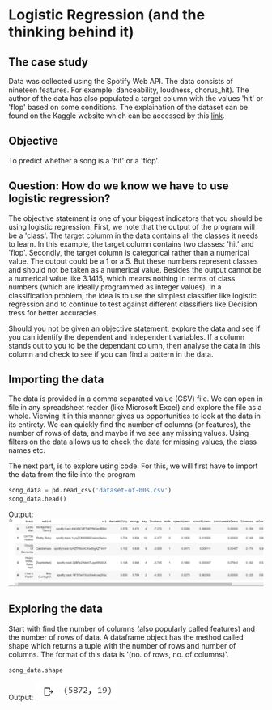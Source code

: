 # Logistic Regression (and the thinking behind it)

## The case study
Data was collected using the Spotify Web API. The data consists of nineteen features. For example: danceability, loudness, chorus_hit). The author of the data has also populated a target column with the values 'hit' or 'flop' based on some conditions. The explaination of the dataset can be found on the Kaggle website which can be accessed by this [link](https://www.kaggle.com/theoverman/the-spotify-hit-predictor-dataset).

## Objective
To predict whether a song is a 'hit' or a 'flop'.

## Question: How do we know we have to use logistic regression?
The objective statement is one of your biggest indicators that you should be using logistic regression. First, we note that the output of the program will be a 'class'. The target columm in the data contains all the classes it needs to learn. In this example, the target column contains two classes: 'hit' and 'flop'. Secondly, the target column is categorical rather than a numerical value. The output could be a 1 or a 5. But these numbers represent classes and should not be taken as a numerical value. Besides the output cannot be a numerical value like 3.1415, which means nothing in terms of class numbers (which are ideally programmed as integer values). In a classification problem, the idea is to use the simplest classifier like logistic regression and to continue to test against different classifiers like Decision tress for better accuracies.


Should you not be given an objective statement, explore the data and see if you can identify the dependent and independent variables. If a column stands out to you to be the dependant column, then analyse the data in this column and check to see if you can find a pattern in the data. 

## Importing the data
The data is provided in a comma separated value (CSV) file. We can open in file in any spreadsheet reader (like Microsoft Excel) and explore the file as a whole. Viewing it in this manner gives us opportunities to look at the data in its entirety. We can quickly find the number of columns (or features), the number of rows of data, and maybe if we see any missing values. Using filters on the data allows us to check the data for missing values, the class names etc. 


The next part, is to explore using code. For this, we will first have to import the data from the file into the program
```Python
song_data = pd.read_csv('dataset-of-00s.csv')
song_data.head()
```

Output:
![song_data_head](https://github.com/premthomas/Logistic-Regression/blob/master/Images/song_data_head.png)

## Exploring the data
Start with find the number of columns (also popularly called features) and the number of rows of data. A dataframe object has the method called shape which returns a tuple with the number of rows and number of columns. The format of this data is '(no. of rows, no. of columns)'.

```Python
song_data.shape
```
Output:
![song_data_shape](https://github.com/premthomas/Logistic-Regression/blob/master/Images/song_data_shape.PNG)


